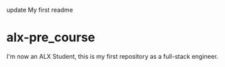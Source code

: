 update
My first readme
# alx-pre_course
I'm now an ALX Student, this is my first repository as a full-stack engineer.

